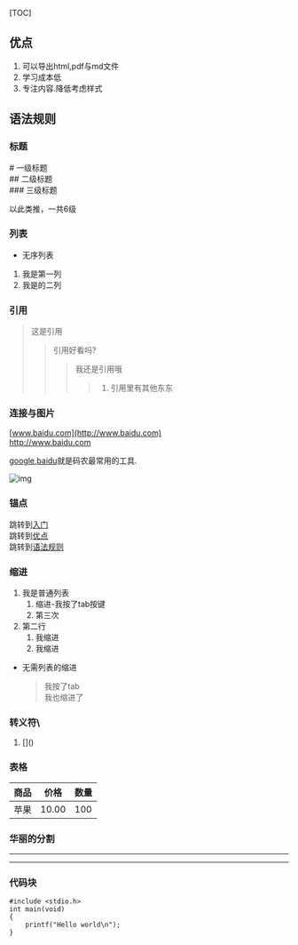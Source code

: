 [TOC]

## 优点
1. 可以导出html,pdf与md文件
2. 学习成本低
3. 专注内容.降低考虑样式

## 语法规则

### 标题

\# 一级标题  
\## 二级标题  
\### 三级标题

以此类推，一共6级

### 列表
* 无序列表

1. 我是第一列  
2. 我是的二列  

### 引用
> 这是引用
>> 引用好看吗?
>>> 我还是引用哦
>>>> 1. 引用里有其他东东

### 连接与图片

[www.baidu.com](http://www.baidu.com)  
<http://www.baidu.com>

[google][1],[baidu][2]就是码农最常用的工具.

[1]:http://www.google.com "Google"  
[2]:http://www.google.com "baidu"  

![img](https://cn.vuejs.org/images/logo.png)

### 锚点

跳转到[入门](#入门)  
跳转到[优点](#优点)  
跳转到[语法规则](#语法规则)


### 缩进

1. 我是普通列表
    1. 缩进-我按了tab按键
    1. 第三次
1. 第二行
    1. 我缩进
    1. 我缩进

* 无需列表的缩进
    >我按了tab  
    >我也缩进了

### 转义符\
1. \[]()

### 表格

| 商品  | 价格    | 数量  |
| --- | ----- | --- |
| 苹果  | 10.00 | 100 |

### 华丽的分割

*** 
---  

### 代码块

```
#include <stdio.h>
int main(void)
{
    printf("Hello world\n");
}
```